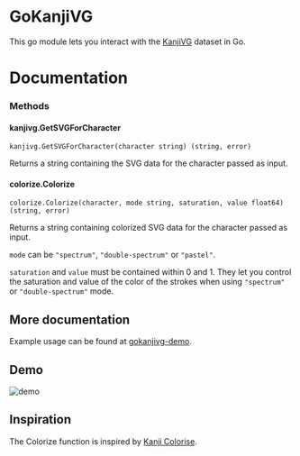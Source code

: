 # GoKanjiVG
This go module lets you interact with the [KanjiVG](https:/github.com/KanjiVG/kanjivg) dataset in Go.

# Documentation
### Methods
#### kanjivg.GetSVGForCharacter
```
kanjivg.GetSVGForCharacter(character string) (string, error)
```
Returns a string containing the SVG data for the character passed as input.
#### colorize.Colorize
```
colorize.Colorize(character, mode string, saturation, value float64) (string, error)
```
Returns a string containing colorized SVG data for the character passed as input.

`mode` can be `"spectrum"`, `"double-spectrum"` or `"pastel"`.

`saturation` and `value` must be contained within 0 and 1. They let you control the saturation and value of the color of the strokes when using `"spectrum"` or `"double-spectrum"` mode.

## More documentation
Example usage can be found at [gokanjivg-demo](https://github.com/make-42/gokanjivg-demo).

## Demo
![demo](https://user-images.githubusercontent.com/17462236/178521880-a3bd679b-9197-4b63-a221-173a15493a97.png)

## Inspiration
The Colorize function is inspired by [Kanji Colorise](https://github.com/cayennes/kanji-colorize).
